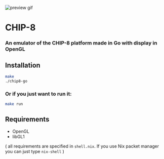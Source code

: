 ![preview gif][preview]
# CHIP-8

[preview]: ./chip8.gif
### An emulator of the CHIP-8 platform made in __Go__ with display in __OpenGL__
## Installation
```sh
make
./chip8-go
```
### Or if you just want to run it:
```sh
make run
```
## Requirements
- OpenGL
- libGL1

( all requirements are specified in `shell.nix`. If you use Nix packet manager you can just type `nix-shell` ) 
